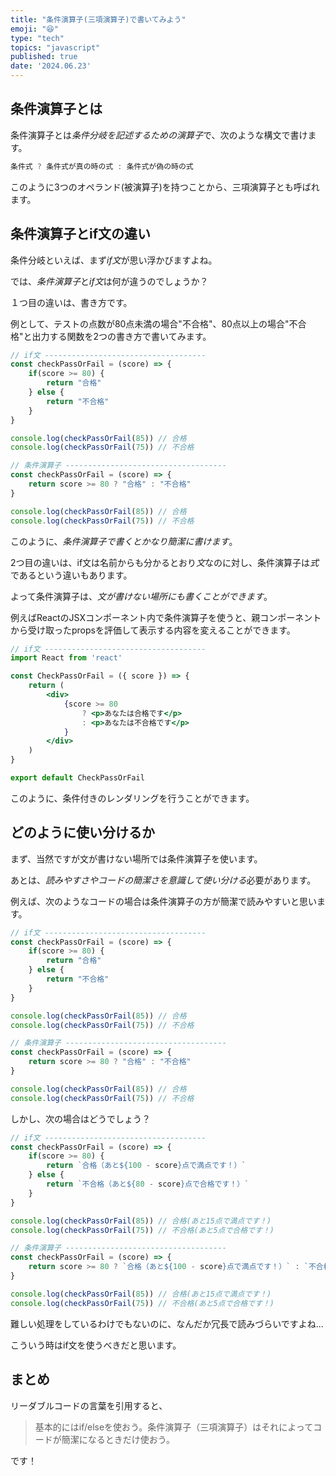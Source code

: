 ```yaml
---
title: "条件演算子(三項演算子)で書いてみよう"
emoji: "😆"
type: "tech"
topics: "javascript"
published: true
date: '2024.06.23'
---
```


## 条件演算子とは

条件演算子とは*条件分岐を記述するための演算子*で、次のような構文で書けます。

```jsx
条件式 ? 条件式が真の時の式 : 条件式が偽の時の式
```

このように3つのオペランド(被演算子)を持つことから、三項演算子とも呼ばれます。

## 条件演算子とif文の違い

条件分岐といえば、まず*if文*が思い浮かびますよね。

では、*条件演算子*と*if文*は何が違うのでしょうか？

１つ目の違いは、書き方です。

例として、テストの点数が80点未満の場合"不合格"、80点以上の場合"不合格"と出力する関数を2つの書き方で書いてみます。

```jsx
// if文 ------------------------------------
const checkPassOrFail = (score) => {
    if(score >= 80) {
        return "合格"
    } else {
        return "不合格"
    }
}

console.log(checkPassOrFail(85)) // 合格
console.log(checkPassOrFail(75)) // 不合格

// 条件演算子 ------------------------------------
const checkPassOrFail = (score) => {
    return score >= 80 ? "合格" : "不合格"
}

console.log(checkPassOrFail(85)) // 合格
console.log(checkPassOrFail(75)) // 不合格
```

このように、*条件演算子で書くとかなり簡潔に書けます*。

2つ目の違いは、if文は名前からも分かるとおり*文*なのに対し、条件演算子は*式*であるという違いもあります。

よって条件演算子は、*文が書けない場所にも書くことができます*。

例えばReactのJSXコンポーネント内で条件演算子を使うと、親コンポーネントから受け取ったpropsを評価して表示する内容を変えることができます。

```jsx
// if文 ------------------------------------
import React from 'react'

const CheckPassOrFail = ({ score }) => {
    return (
        <div>
            {score >= 80
                ? <p>あなたは合格です</p>
                : <p>あなたは不合格です</p>
            }
        </div>
    )
}

export default CheckPassOrFail
```

このように、条件付きのレンダリングを行うことができます。

## どのように使い分けるか

まず、当然ですが文が書けない場所では条件演算子を使います。

あとは、*読みやすさやコードの簡潔さを意識して使い分ける*必要があります。

例えば、次のようなコードの場合は条件演算子の方が簡潔で読みやすいと思います。

```jsx
// if文 ------------------------------------
const checkPassOrFail = (score) => {
    if(score >= 80) {
        return "合格"
    } else {
        return "不合格"
    }
}

console.log(checkPassOrFail(85)) // 合格
console.log(checkPassOrFail(75)) // 不合格

// 条件演算子 ------------------------------------
const checkPassOrFail = (score) => {
    return score >= 80 ? "合格" : "不合格"
}

console.log(checkPassOrFail(85)) // 合格
console.log(checkPassOrFail(75)) // 不合格
```

しかし、次の場合はどうでしょう？

```jsx
// if文 ------------------------------------
const checkPassOrFail = (score) => {
    if(score >= 80) {
        return `合格（あと${100 - score}点で満点です！）`
    } else {
        return `不合格（あと${80 - score}点で合格です！）`
    }
}

console.log(checkPassOrFail(85)) // 合格(あと15点で満点です！)
console.log(checkPassOrFail(75)) // 不合格(あと5点で合格です！)

// 条件演算子 ------------------------------------
const checkPassOrFail = (score) => {
    return score >= 80 ? `合格（あと${100 - score}点で満点です！）` : `不合格（あと${80 - score}点で合格です！）`
}

console.log(checkPassOrFail(85)) // 合格(あと15点で満点です！)
console.log(checkPassOrFail(75)) // 不合格(あと5点で合格です！)
```

難しい処理をしているわけでもないのに、なんだか冗長で読みづらいですよね...

こういう時はif文を使うべきだと思います。

## まとめ

リーダブルコードの言葉を引用すると、

>基本的にはif/elseを使おう。条件演算子（三項演算子）はそれによってコードが簡潔になるときだけ使おう。

です！